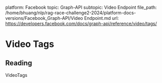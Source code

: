 platform: Facebook
topic: Graph-API
subtopic: Video Endpoint
file_path: /home/bhuang/nlp/rag-race-challenge2-2024/platform-docs-versions/Facebook_Graph-API/Video Endpoint.md
url: https://developers.facebook.com/docs/graph-api/reference/video/tags/

# Video Tags

## Reading

VideoTags